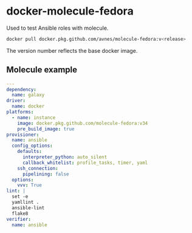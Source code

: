 # docker-molecule-fedora

Used to test Ansible roles with molecule.

```bash
docker pull docker.pkg.github.com/avnes/molecule-fedora:v<release>
```

The version number reflects the base docker image.

## Molecule example

```yaml
---
dependency:
  name: galaxy
driver:
  name: docker
platforms:
  - name: instance
    image: docker.pkg.github.com/molecule-fedora:v34
    pre_build_image: true
provisioner:
  name: ansible
  config_options:
    defaults:
      interpreter_python: auto_silent
      callback_whitelist: profile_tasks, timer, yaml
    ssh_connection:
      pipelining: false
  options:
    vvv: True
lint: |
  set -e
  yamllint .
  ansible-lint
  flake8
verifier:
  name: ansible
```
